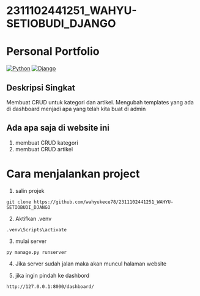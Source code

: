 # 2311102441251_WAHYU-SETIOBUDI_DJANGO

# Personal Portfolio

[![Python](https://img.shields.io/badge/Python-3776AB?logo=python&logoColor=fff)](#)
[![Django](https://img.shields.io/badge/Django-%23092E20.svg?logo=django&logoColor=white)](#)


## Deskripsi Singkat
Membuat CRUD untuk kategori dan artikel. Mengubah templates yang ada di dashboard menjadi apa yang telah kita buat di admin

## Ada apa saja di website ini
1. membuat CRUD kategori
2. membuat CRUD artikel


# Cara menjalankan project
1. salin projek
```
git clone https://github.com/wahyukece78/2311102441251_WAHYU-SETIOBUDI_DJANGO
```
2. Aktifkan .venv 
```
.venv\Scripts\activate
```
3. mulai server
```
py manage.py runserver
```
4. Jika server sudah jalan maka akan muncul halaman website

5. jika ingin pindah ke dashbord
```
http://127.0.0.1:8000/dashboard/
```